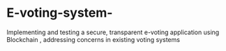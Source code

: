 # E-voting-system-
Implementing and testing a secure, transparent e-voting application using Blockchain , addressing concerns in existing voting systems
